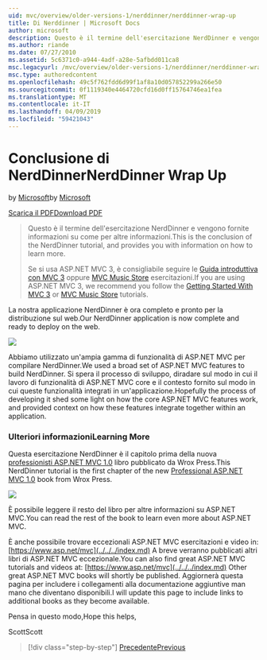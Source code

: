 ```yaml
---
uid: mvc/overview/older-versions-1/nerddinner/nerddinner-wrap-up
title: Di Nerddinner | Microsoft Docs
author: microsoft
description: Questo è il termine dell'esercitazione NerdDinner e vengono fornite informazioni su come per altre informazioni.
ms.author: riande
ms.date: 07/27/2010
ms.assetid: 5c6371c0-a944-4adf-a28e-5afbdd011ca8
msc.legacyurl: /mvc/overview/older-versions-1/nerddinner/nerddinner-wrap-up
msc.type: authoredcontent
ms.openlocfilehash: 49c5f762fdd6d99f1af8a10d057852299a266e50
ms.sourcegitcommit: 0f1119340e4464720cfd16d0ff15764746ea1fea
ms.translationtype: MT
ms.contentlocale: it-IT
ms.lasthandoff: 04/09/2019
ms.locfileid: "59421043"
---
```

# <a name="nerddinner-wrap-up"></a><span data-ttu-id="fa873-103">Conclusione di NerdDinner</span><span class="sxs-lookup"><span data-stu-id="fa873-103">NerdDinner Wrap Up</span></span>

<span data-ttu-id="fa873-104">by [Microsoft](https://github.com/microsoft)</span><span class="sxs-lookup"><span data-stu-id="fa873-104">by [Microsoft](https://github.com/microsoft)</span></span>

[<span data-ttu-id="fa873-105">Scarica il PDF</span><span class="sxs-lookup"><span data-stu-id="fa873-105">Download PDF</span></span>](http://aspnetmvcbook.s3.amazonaws.com/aspnetmvc-nerdinner_v1.pdf)

> <span data-ttu-id="fa873-106">Questo è il termine dell'esercitazione NerdDinner e vengono fornite informazioni su come per altre informazioni.</span><span class="sxs-lookup"><span data-stu-id="fa873-106">This is the conclusion of the NerdDinner tutorial, and provides you with information on how to learn more.</span></span>
> 
> <span data-ttu-id="fa873-107">Se si usa ASP.NET MVC 3, è consigliabile seguire le [Guida introduttiva con MVC 3](../../older-versions/getting-started-with-aspnet-mvc3/cs/intro-to-aspnet-mvc-3.md) oppure [MVC Music Store](../../older-versions/mvc-music-store/mvc-music-store-part-1.md) esercitazioni.</span><span class="sxs-lookup"><span data-stu-id="fa873-107">If you are using ASP.NET MVC 3, we recommend you follow the [Getting Started With MVC 3](../../older-versions/getting-started-with-aspnet-mvc3/cs/intro-to-aspnet-mvc-3.md) or [MVC Music Store](../../older-versions/mvc-music-store/mvc-music-store-part-1.md) tutorials.</span></span>


<span data-ttu-id="fa873-108">La nostra applicazione NerdDinner è ora completo e pronto per la distribuzione sul web.</span><span class="sxs-lookup"><span data-stu-id="fa873-108">Our NerdDinner application is now complete and ready to deploy on the web.</span></span>

![](nerddinner-wrap-up/_static/image1.png)

<span data-ttu-id="fa873-109">Abbiamo utilizzato un'ampia gamma di funzionalità di ASP.NET MVC per compilare NerdDinner.</span><span class="sxs-lookup"><span data-stu-id="fa873-109">We used a broad set of ASP.NET MVC features to build NerdDinner.</span></span> <span data-ttu-id="fa873-110">Si spera il processo di sviluppo, diradare sul modo in cui il lavoro di funzionalità di ASP.NET MVC core e il contesto fornito sul modo in cui queste funzionalità integrati in un'applicazione.</span><span class="sxs-lookup"><span data-stu-id="fa873-110">Hopefully the process of developing it shed some light on how the core ASP.NET MVC features work, and provided context on how these features integrate together within an application.</span></span>

### <a name="learning-more"></a><span data-ttu-id="fa873-111">Ulteriori informazioni</span><span class="sxs-lookup"><span data-stu-id="fa873-111">Learning More</span></span>

<span data-ttu-id="fa873-112">Questa esercitazione NerdDinner è il capitolo prima della nuova [professionisti ASP.NET MVC 1.0](https://www.amazon.com/gp/product/0470384611?ie=UTF8&amp;tag=scoblo04-20&amp;linkCode=xm2&amp;camp=1789&amp;creativeASIN=0470384611) libro pubblicato da Wrox Press.</span><span class="sxs-lookup"><span data-stu-id="fa873-112">This NerdDinner tutorial is the first chapter of the new [Professional ASP.NET MVC 1.0](https://www.amazon.com/gp/product/0470384611?ie=UTF8&amp;tag=scoblo04-20&amp;linkCode=xm2&amp;camp=1789&amp;creativeASIN=0470384611) book from Wrox Press.</span></span>

[![](https://mscblogs.blob.core.windows.net/media/scottgu/Media/bookcover1_6CAECF94.png)](https://www.amazon.com/gp/product/0470384611?ie=UTF8&amp;tag=scoblo04-20&amp;linkCode=xm2&amp;camp=1789&amp;creativeASIN=0470384611)

<span data-ttu-id="fa873-113">È possibile leggere il resto del libro per altre informazioni su ASP.NET MVC.</span><span class="sxs-lookup"><span data-stu-id="fa873-113">You can read the rest of the book to learn even more about ASP.NET MVC.</span></span>

<span data-ttu-id="fa873-114">È anche possibile trovare eccezionali ASP.NET MVC esercitazioni e video in: [https://www.asp.net/mvc](../../../index.md) A breve verranno pubblicati altri libri di ASP.NET MVC eccezionale.</span><span class="sxs-lookup"><span data-stu-id="fa873-114">You can also find great ASP.NET MVC tutorials and videos at: [https://www.asp.net/mvc](../../../index.md) Other great ASP.NET MVC books will shortly be published.</span></span> <span data-ttu-id="fa873-115">Aggiornerà questa pagina per includere i collegamenti alla documentazione aggiuntive man mano che diventano disponibili.</span><span class="sxs-lookup"><span data-stu-id="fa873-115">I will update this page to include links to additional books as they become available.</span></span>

<span data-ttu-id="fa873-116">Pensa in questo modo,</span><span class="sxs-lookup"><span data-stu-id="fa873-116">Hope this helps,</span></span>

<span data-ttu-id="fa873-117">Scott</span><span class="sxs-lookup"><span data-stu-id="fa873-117">Scott</span></span>

> [!div class="step-by-step"]
> [<span data-ttu-id="fa873-118">Precedente</span><span class="sxs-lookup"><span data-stu-id="fa873-118">Previous</span></span>](enable-automated-unit-testing.md)
